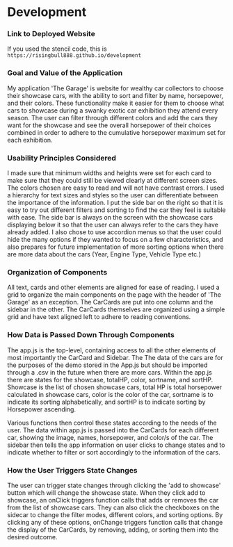 # Development

### Link to Deployed Website
If you used the stencil code, this is `https://risingbull888.github.io/development`

### Goal and Value of the Application
My application 'The Garage' is website for wealthy car collectors to choose their showcase cars, with the ability to sort
and filter by name, horsepower, and their colors. These functionality make it easier for them to choose what cars to 
showcase during a swanky exotic car exhibition they attend every season. The user can filter through different colors and
add the cars they want for the showcase and see the overall horsepower of their choices combined in order to adhere to the
cumulative horsepower maximum set for each exhibition.
### Usability Principles Considered

I made sure that minimum widths and heights were set for each card to make sure that they could still be viewed clearly
at different screen sizes. The colors chosen are easy to read and will not have contrast errors. I used a hierarchy for
text sizes and styles so the user can differentiate between the importance of the information. I put the side bar on the
right so that it is easy to try out different filters and sorting to find the car they feel is suitable with ease. The
side bar is always on the screen with the showcase cars displaying below it so that the user can always refer to the cars
they have already added. I also chose to use accordion menus so that the user could hide the many options if they wanted
to focus on a few characteristics, and also prepares for future implementation of more sorting options when there are more
data about the cars (Year, Engine Type, Vehicle Type etc.)

### Organization of Components
All text, cards and other elements are aligned for ease of reading. I used a grid to organize the main components on the
page with the header of 'The Garage' as an exception. The CarCards are put into one column and the sidebar in the other.
The CarCards themselves are organized using a simple grid and have text aligned left to adhere to reading conventions.

### How Data is Passed Down Through Components

The app.js is the top-level, containing access to all the other elements of most importantly the CarCard and Sidebar. The
The data of the cars are for the purposes of the demo stored in the App.js but should be imported through a .csv in the
future when there are more cars. Within the app.js there are states for the showcase, totalHP, color, sortname, and sortHP.
Showcase is the list of chosen showcase cars, total HP is total horsepower calculated in showcase cars, color is the color
of the car, sortname is to indicate its sorting alphabetically, and sortHP is to indicate sorting by Horsepower ascending.

Various functions then control these states according to the needs of the user. The data within app.js is passed into the
CarCards for each different car, showing the image, names, horsepower, and color/s of the car. The sidebar then tells the
app information on user clicks to change states and to indicate whether to filter or sort accordingly to the information
of the cars.

### How the User Triggers State Changes
The user can trigger state changes through clicking the 'add to showcase' button which will change the showcase state.
When they click add to showcase, an onClick triggers function calls that adds or removes the car from the list of showcase
cars. They can also click the checkboxes on the sidecar to change the filter modes, different colors, and sorting options. By clicking
any of these options, onChange triggers function calls that change the display of the CarCards, by removing, adding, or sorting
them into the desired outcome.
